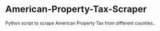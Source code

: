# American-Property-Tax-Scraper
Python script to scrape American Property Tax from different counties..

